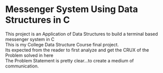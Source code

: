 # Messenger System Using Data Structures in C
This project is an Application of Data Structures to build a terminal based messenger system in C\
This is my College Data Structure Course final project.\
Its expected from the reader to first analyze and get the CRUX of the Problem solved in here\
The Problem Statement is pretty clear...to create a medium of communication.
